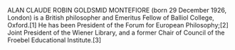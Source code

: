 ALAN CLAUDE ROBIN GOLDSMID MONTEFIORE (born 29 December 1926, London) is a British philosopher and Emeritus Fellow of Balliol College, Oxford.[1] He has been President of the Forum for European Philosophy;[2] Joint President of the Wiener Library, and a former Chair of Council of the Froebel Educational Institute.[3]
